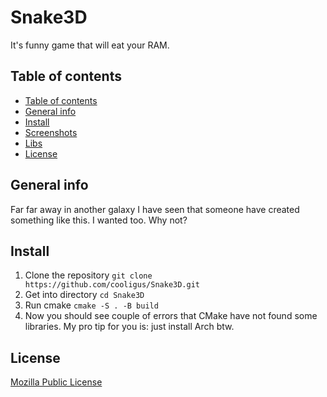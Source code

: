 # Snake3D
It's funny game that will eat your RAM.

## Table of contents
- [Table of contents](#table-of-contents)
- [General info](#general-info)
- [Install](#install)
- [Screenshots](#screenshots)
- [Libs](#libs)
- [License](#license)

## General info
Far far away in another galaxy I have seen that someone have created something like this. I wanted too. Why not?

## Install
1. Clone the repository
`git clone https://github.com/cooligus/Snake3D.git`
2. Get into directory
`cd Snake3D`
3. Run cmake
`cmake -S . -B build`
4. Now you should see couple of errors that CMake have not found some libraries. My pro tip for you is: just install Arch btw.

## License
[Mozilla Public License](LICENSE.md)
